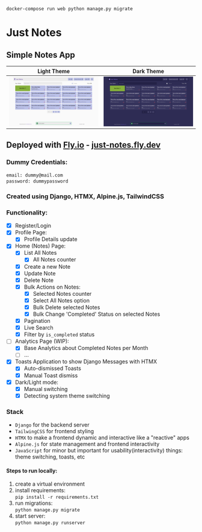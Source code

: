 ```
docker-compose run web python manage.py migrate

```

# Just Notes

## Simple Notes App

|                   Light Theme                    |                   Dark Theme                    |
| :----------------------------------------------: | :---------------------------------------------: |
| ![screenshot_1](./screenshots/desktop_light.png) | ![screenshot_1](./screenshots/desktop_dark.png) |

## Deployed with [Fly.io](https//:fly.io) - [just-notes.fly.dev](https://just-notes.fly.dev/)

### Dummy Credentials:

```
email: dummy@mail.com
password: dummypassword
```

### Created using Django, HTMX, Alpine.js, TailwindCSS

### Functionality:

- [x] Register/Login
- [x] Profile Page:
  - [x] Profile Details update
- [x] Home (Notes) Page:
  - [x] List All Notes
    - [x] All Notes counter
  - [x] Create a new Note
  - [x] Update Note
  - [x] Delete Note
  - [x] Bulk Actions on Notes:
    - [x] Selected Notes counter
    - [x] Select All Notes option
    - [x] Bulk Delete selected Notes
    - [x] Bulk Change 'Completed' Status on selected Notes
  - [x] Pagination
  - [x] Live Search
  - [x] Filter by `is_completed` status
- [ ] Analytics Page (WIP):
  - [x] Base Analytics about Completed Notes per Month
  - [ ] ...
- [x] Toasts Application to show Django Messages with HTMX
  - [x] Auto-dismissed Toasts
  - [x] Manual Toast dismiss
- [x] Dark/Light mode:
  - [x] Manual switching
  - [x] Detecting system theme switching

### Stack

- `Django` for the backend server
- `TailwingCSS` for frontend styling
- `HTMX` to make a frontend dynamic and interactive like a "reactive" apps
- `Alpine.js` for state management and frontend interactivity
- `JavaScript` for minor but important for usability(interactivity) things: theme switching, toasts, etc

#### Steps to run locally:

1. create a virtual environment
2. install requirements:  
   `pip install -r requirements.txt`
3. run migrations:  
   `python manage.py migrate`
4. start server:  
   `python manage.py runserver`
